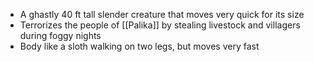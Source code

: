 - A ghastly 40 ft tall slender creature that moves very quick for its size 
- Terrorizes the people of [[Palika]] by stealing livestock and villagers during foggy nights
- Body like a sloth walking on two legs, but moves very fast